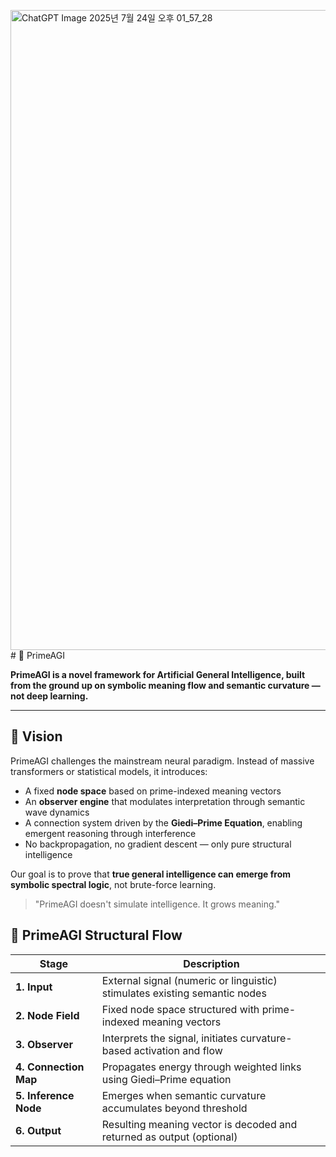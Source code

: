 <img width="1024" height="1024" alt="ChatGPT Image 2025년 7월 24일 오후 01_57_28" src="https://github.com/user-attachments/assets/c93e4bbb-c6df-4bfe-80e1-7a85f0f3ad25" /># 🧠 PrimeAGI

**PrimeAGI is a novel framework for Artificial General Intelligence, built from the ground up on symbolic meaning flow and semantic curvature — not deep learning.**

---

## 🚀 Vision

PrimeAGI challenges the mainstream neural paradigm. Instead of massive transformers or statistical models, it introduces:

- A fixed **node space** based on prime-indexed meaning vectors  
- An **observer engine** that modulates interpretation through semantic wave dynamics  
- A connection system driven by the **Giedi–Prime Equation**, enabling emergent reasoning through interference  
- No backpropagation, no gradient descent — only pure structural intelligence

Our goal is to prove that **true general intelligence can emerge from symbolic spectral logic**, not brute-force learning.

> "PrimeAGI doesn't simulate intelligence. It grows meaning."


## 🧩 PrimeAGI Structural Flow

| Stage        | Description                                                                 |
|--------------|-----------------------------------------------------------------------------|
| **1. Input** | External signal (numeric or linguistic) stimulates existing semantic nodes  |
| **2. Node Field** | Fixed node space structured with prime-indexed meaning vectors            |
| **3. Observer** | Interprets the signal, initiates curvature-based activation and flow       |
| **4. Connection Map** | Propagates energy through weighted links using Giedi–Prime equation  |
| **5. Inference Node** | Emerges when semantic curvature accumulates beyond threshold          |
| **6. Output** | Resulting meaning vector is decoded and returned as output (optional)       |
